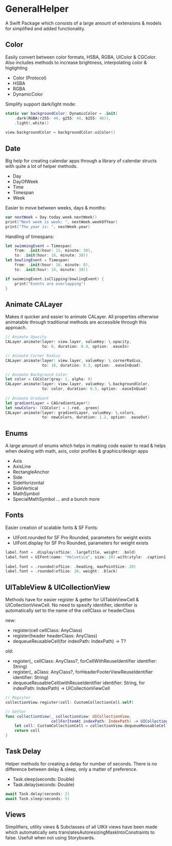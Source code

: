 # GeneralHelper

A Swift Package which consists of a large amount of extensions & models for simplified and added functionality.

## Color 
Easily convert between color formats, HSBA, RGBA, UIColor & CGColor. Also includes methods to increase brightness, interpolating color & higlighting 
- Color (Protocol)
- HSBA 
- RGBA
- DynamicColor

Simplify support dark/light mode:
``` swift
static var backgroundColor: DynamicColor = .init(
    .dark(RGBA(r255: 44, g255: 44, b255: 46)),
    .light(.white))
    
view.backgroundColor = backgroundColor.uiColor()
```

## Date 
Big help for creating calendar apps through a library of calendar structs with quite a lot of helper methods.
- Day
- DayOfWeek
- Time
- Timespan
- Week

Easier to move between weeks, days & months:
```swift
var nextWeek = Day.today.week.nextWeek()
print("Next week is week: ", nextWeek.weekOfYear)
print("The year is: ", nextWeek.year)
```

Handling of timespans:
```swift
let swimmingEvent = Timespan(
    from: .init(hour: 15, minute: 30),
    to: .init(hour: 16, minute: 30))
let bowlingEvent = Timespan(
    from: .init(hour: 16, minute: 0),
    to: .init(hour: 16, minute: 30))

if swimmingEvent.isClipping(bowlingEvent) {
    print("Events are overlapping")
}
```

## Animate CALayer 
Makes it quicker and easier to animate CALayer. All properties otherwise animatable through traditional methods are accessible through this approach. 

```swift
// Animate Opacity
CALayer.animate(layer: view.layer, valueKey: \.opacity,
                to: 0, duration: 0.4, option: .easeIn)

// Animate Corner Radius
CALayer.animate(layer: view.layer, valueKey: \.cornerRadius,
                to: 10, duration: 0.3, option: .easeInQuad)

// Animate Background Color
let color = CGColor(gray: 1, alpha: 0)
CALayer.animate(layer: view.layer, valueKey: \.backgroundColor,
                to: color, duration: 0.5, option: .easeInQuad)
                
// Animate Gradient
let gradientLayer = CAGradientLayer()
let newColors: [CGColor] = [.red, .green]
CALayer.animate(layer: gradientLayer, valueKey: \.colors,
                to: newColors, duration: 1.2, option: .easeOut)
```
## Enums
A large amount of enums which helps in making code easier to read & helps when dealing with math, axis, color profiles & graphics/design apps
- Axis
- AxisLine
- RectangleAnchor 
- Side
-  SideHorizontal
- SideVertical
- MathSymbol
- SpecialMathSymbol
... and a bunch more

## Fonts
Easier creation of scalable fonts & SF Fonts: 
- UIFont.rounded for SF Pro Rounded, parameters for weight exists
- UIFont.display for SF Pro Rounded, parameters for weight exists

```swift
label.font = .display(ofSize: .largeTitle, weight: .bold)
label.font = UIFont(name: "Helvetica", size: 20).with(style: .caption1, maxPointSize: 15)
        
label.font = .rounded(ofSize: .heading, maxPointSize: 20)
label.font = .rounded(ofSize: 20, weight: .black)
```

## UITableView & UICollectionView
Methods have for easier register & getter for UITableViewCell & UICollectionViewCell. No need to spesify identifier, identifier is automatically set to the name of the cellClass or headerClass

new:
- register(cell cellClass: AnyClass)
- register(header headerClass: AnyClass) 
- dequeueReusableCell<T>(for indexPath: IndexPath) -> T?

old:
- register(_ cellClass: AnyClass?, forCellWithReuseIdentifier identifier: String)
- register(_ aClass: AnyClass?, forHeaderFooterViewReuseIdentifier identifier: String)
- dequeueReusableCell(withReuseIdentifier identifier: String, for indexPath: IndexPath) -> UICollectionViewCell


```swift
// Register
collectionView.register(cell: CustomCollectionCell.self)

// Getter
func collectionView(_ collectionView: UICollectionView,
                    cellForItemAt indexPath: IndexPath) -> UICollectionViewCell {
    let cell: CustomCollectionCell = collectionView.dequeueReusableCell(for: indexPath)!
    return cell
}
```

## Task Delay
Helper methods for creating a delay for number of seconds. There is no difference between delay & sleep, only a matter of preference. 
- Task.sleep(seconds: Double)
- Task.delay(seconds: Double)

```swift
await Task.delay(seconds: 2)
await Task.sleep(seconds: 5)
```
## Views
Simplifiers, utility views & Subclasses of all UIKit views have been made which automatically sets translatesAutoresizingMaskIntoConstraints to false. Usefull when not using Storyboards. 



